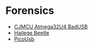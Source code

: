 # Forensics

* [CJMCU Atmega32U4 BadUSB](CJMCU/Summary.md)
* [Hailege Beetle](Beetle/Summary.md)
* [PicoUsb](PicoUsb/Summary.md)

<script data-collect-dnt="true" async src="https://scripts.simpleanalyticscdn.com/latest.js"></script>
<noscript><img src="https://queue.simpleanalyticscdn.com/noscript.gif?collect-dnt=true" alt="" referrerpolicy="no-referrer-when-downgrade"/></noscript>
